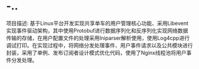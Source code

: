 # -..
项目描述: 基于Linux平台开发实现共享单车的用户管理核心功能、采用Libevent实现事件驱动架构，其中使用Protobuf进行数据序列化和反序列化实现网络数据传输的存储，在用户配置文件的处理采用Iniparser解析使用，使用Log4cpp进行调试打印。在实现过程中，将网络分发处理事件、用户事件请求以及公共模块进行封装，采用了单例、发布订阅者设计模式优化代码，使用了Nginx线程池将用户事件分发处理。

